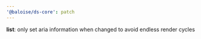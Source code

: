 ```yaml
---
'@baloise/ds-core': patch
---
```


**list**: only set aria information when changed to avoid endless render cycles
